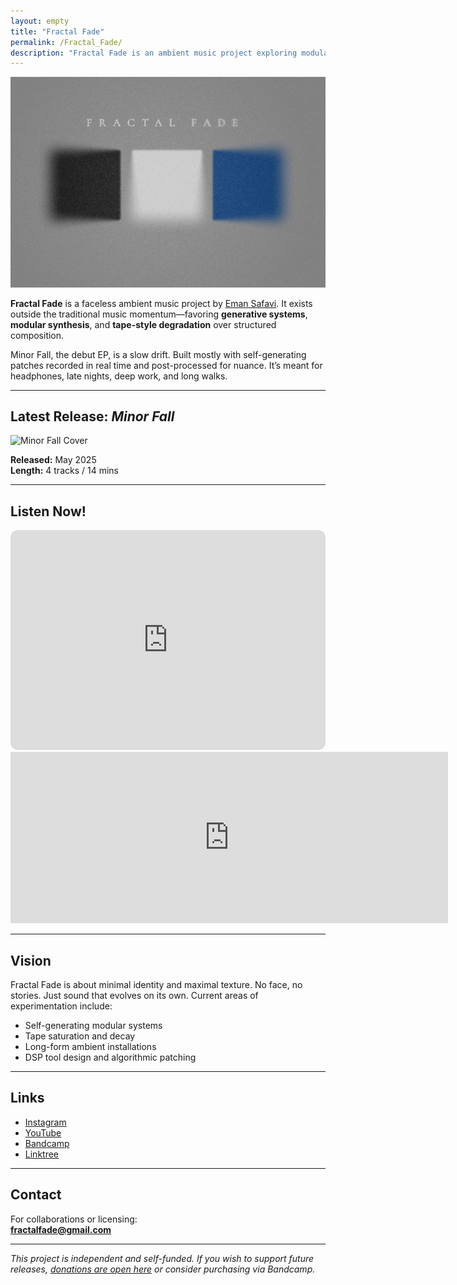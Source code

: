 ```yaml
---
layout: empty
title: "Fractal Fade"
permalink: /Fractal_Fade/
description: "Fractal Fade is an ambient music project exploring modular synthesis, generative composition, and textural disintegration."
---
```

<div class="hero-image" > <img src="/assets/images/fractal_fade_banner.jpeg" alt="Fractal_Fade"> </div> 


**Fractal Fade** is a faceless ambient music project by [Eman Safavi](https://emansafavi.com). It exists outside the traditional music momentum—favoring **generative systems**, **modular synthesis**, and **tape-style degradation** over structured composition.

Minor Fall, the debut EP, is a slow drift. Built mostly with self-generating patches recorded in real time and post-processed for nuance. It’s meant for headphones, late nights, deep work, and long walks.

---

## Latest Release: *Minor Fall*

![Minor Fall Cover](../assets/images/minor_fall_cover.jpeg)

**Released:** May 2025  
**Length:** 4 tracks / 14 mins  

---

## Listen Now!

>

<iframe style="border-radius:12px" src="https://open.spotify.com/embed/artist/0O4sSQGfDky11HTKNO9fbq?utm_source=generator" width="100%" height="352" frameBorder="0" allowfullscreen="" allow="autoplay; clipboard-write; encrypted-media; fullscreen; picture-in-picture" loading="lazy"></iframe>


<iframe style="border: 0; width: 700px; height: 274px;" src="https://bandcamp.com/EmbeddedPlayer/album=3327413038/size=large/bgcol=333333/linkcol=e32c14/artwork=small/transparent=true/" seamless><a href="https://fractalfade.bandcamp.com/album/minor-fall">Minor Fall by Fractal Fade</a></iframe>

---

## Vision

Fractal Fade is about minimal identity and maximal texture. No face, no stories. Just sound that evolves on its own. Current areas of experimentation include:

- Self-generating modular systems
- Tape saturation and decay
- Long-form ambient installations
- DSP tool design and algorithmic patching

---

## Links

- [Instagram](https://instagram.com/fractal_fade)
- [YouTube](https://youtube.com/@FractalFade)
- [Bandcamp](https://fractalfade.bandcamp.com)
- [Linktree](https://linktr.ee/fractalfade)

---

## Contact

For collaborations or licensing:  
**fractalfade@gmail.com**

---

*This project is independent and self-funded. If you wish to support future releases, [donations are open here](https://www.gofundme.com/f/support-fractal-fade-independent-ambient-music) or consider purchasing via Bandcamp.*


